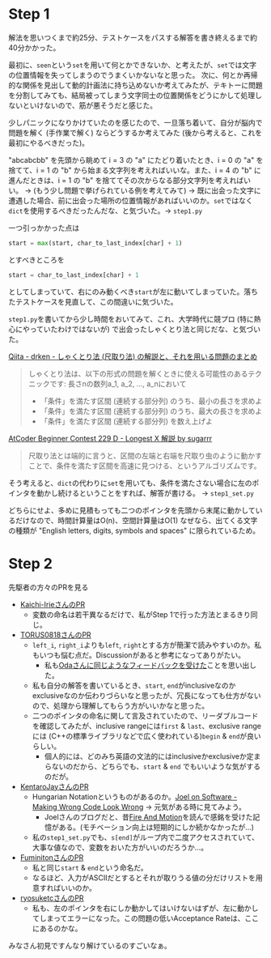 # Step 1

解法を思いつくまで約25分、テストケースをパスする解答を書き終えるまで約40分かかった。

最初に、`seen`という`set`を用いて何とかできないか、と考えたが、`set`では文字の位置情報を失ってしまうのでうまくいかないなと思った。
次に、何とか再帰的な関係を見出して動的計画法に持ち込めないか考えてみたが、テキトーに問題を分割してみても、結局被ってしまう文字同士の位置関係をどうにかして処理しないといけないので、筋が悪そうだと感じた。

少しパニックになりかけていたのを感じたので、一旦落ち着いて、自分が脳内で問題を解く (手作業で解く) ならどうするか考えてみた (後から考えると、これを最初にやるべきだった)。

"abcabcbb" を先頭から眺めて i = 3 の "a" にたどり着いたとき、i = 0 の "a" を捨てて、i = 1 の "b" から始まる文字列を考えればいいな。また、i = 4 の "b" に進んだときは、i = 1 の "b" を捨ててその次からなる部分文字列を考えればいい。 -> (もう少し問題で挙げられている例を考えてみて) -> 既に出会った文字に遭遇した場合、前に出会った場所の位置情報があればいいのか。`set`ではなく`dict`を使用するべきだったんだな、と気づいた。-> `step1.py`

一つ引っかかった点は

```python
start = max(start, char_to_last_index[char] + 1)
```

とすべきところを

```python
start = char_to_last_index[char] + 1
```

としてしまっていて、右にのみ動くべき`start`が左に動いてしまっていた。落ちたテストケースを見直して、この間違いに気づいた。

`step1.py`を書いてから少し時間をおいてみて、これ、大学時代に競プロ (特に熱心にやっていたわけではないが) で出会ったしゃくとり法と同じだな、と気づいた。

[Qiita - drken - しゃくとり法 (尺取り法) の解説と、それを用いる問題のまとめ](https://qiita.com/drken/items/ecd1a472d3a0e7db8dce)

> しゃくとり法は、以下の形式の問題を解くときに使える可能性のあるテクニックです:
> 長さnの数列a_1, a_2, ..., a_nにおいて
> - 「条件」を満たす区間 (連続する部分列) のうち、最小の長さを求めよ
> - 「条件」を満たす区間 (連続する部分列) のうち、最大の長さを求めよ
> - 「条件」を満たす区間 (連続する部分列) を数え上げよ

[AtCoder Beginner Contest 229 D - Longest X 解説 by sugarrr](https://atcoder.jp/contests/abc229/editorial/2956?lang=ja)

> 尺取り法とは端的に言うと、区間の左端と右端を尺取り虫のように動かすことで、条件を満たす区間を高速に見つける、というアルゴリズムです。

そう考えると、`dict`の代わりに`set`を用いても、条件を満たさない場合に左のポインタを動かし続けるということをすれば、解答が書ける。 -> `step1_set.py`

どちらにせよ、多めに見積もっても二つのポインタを先頭から末尾に動かしているだけなので、時間計算量はO(n)、空間計算量はO(1) なぜなら、出てくる文字の種類が "English letters, digits, symbols and spaces" に限られているため。

# Step 2

先駆者の方々のPRを見る

- [Kaichi-IrieさんのPR](https://github.com/Kaichi-Irie/leetcode-python/pull/9)
    - 変数の命名は若干異なるだけで、私がStep 1で行った方法とまるきり同じ。
- [TORUS0818さんのPR](https://github.com/TORUS0818/leetcode/pull/50)
    - `left_i`, `right_i`よりも`left`, `right`とする方が簡潔で読みやすいのか。私もいつも悩む点だ。Discussionがあると参考になってありがたい。
        - 私も[Odaさんに同じようなフィードバックを受けた](https://github.com/huyfififi/coding-challenges/pull/14#discussion_r2082999110)ことを思い出した。
    - 私も自分の解答を書いているとき、`start`, `end`がinclusiveなのかexclusiveなのか伝わりづらいなと思ったが、冗長になっても仕方がないので、処理から理解してもらう方がいいかなと思った。
    - 二つのポインタの命名に関して言及されていたので、リーダブルコードを確認してみたが、inclusive rangeには`first` & `last`、exclusive rangeには (C++の標準ライブラリなどで広く使われている)`begin` & `end`が良いらしい。
        - 個人的には、どのみち英語の文法的にはinclusiveかexclusiveか定まらないのだから、どちらでも、`start` & `end` でもいいような気がするのだが。
- [KentaroJayさんのPR](https://github.com/KentaroJay/Leetcode/pull/4)
    - Hungarian Notationというものがあるのか。[Joel on Software - Making Wrong Code Look Wrong](https://www.joelonsoftware.com/2005/05/11/making-wrong-code-look-wrong/) -> 元気がある時に見てみよう。
        - Joelさんのブログだと、昔[Fire And Motion](https://www.joelonsoftware.com/2002/01/06/fire-and-motion/)を読んで感銘を受けた記憶がある。(モチベーション向上は短期的にしか続かなかったが...)
    - 私の`step1_set.py`でも、`s[end]`がループ内で二度アクセスされていて、大事な値なので、変数をおいた方がいいのだろうか...。
- [FuminitonさんのPR](https://github.com/Fuminiton/LeetCode/pull/50)
    - 私と同じ`start` & `end`という命名だ。
    - なるほど、入力がASCIIだとするとそれが取りうる値の分だけリストを用意すればいいのか。
- [ryosuketcさんのPR](https://github.com/ryosuketc/leetcode_arai60/pull/37)
    - 私も、左のポインタを右にしか動かしてはいけないはずが、左に動かしてしまってエラーになった。この問題の低いAcceptance Rateは、ここにあるのかな。

みなさん初見ですんなり解けているのすごいなぁ。
